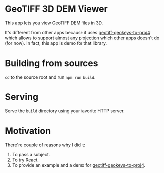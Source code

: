 # GeoTIFF 3D DEM Viewer

This app lets you view GeoTIFF DEM files in 3D.

It's different from other apps because it uses [geotiff-geokeys-to-proj4](https://github.com/matafokka/geotiff-geokeys-to-proj4) which allows to support almost any projection which other apps doesn't do (for now). In fact, this app is demo for that library.

# Building from sources
`cd` to the source root and run `npm run build`.

# Serving

Serve the `build` directory using your favorite HTTP server.

# Motivation

There're couple of reasons why I did it:

1. To pass a subject.
1. To try React.
1. To provide an example and a demo for [geotiff-geokeys-to-proj4](https://github.com/matafokka/geotiff-geokeys-to-proj4).